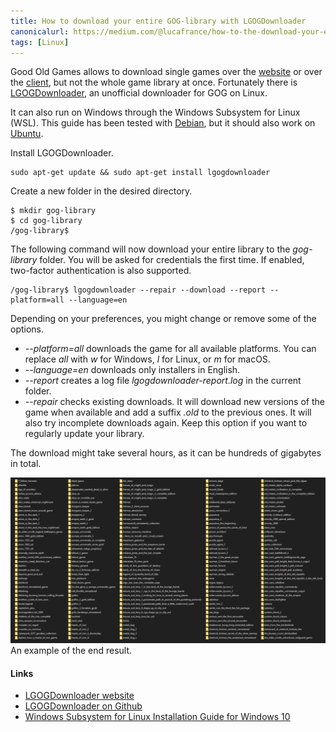 ```yaml
---
title: How to download your entire GOG-library with LGOGDownloader
canonicalurl: https://medium.com/@lucafrance/how-to-the-download-your-entire-gog-library-with-lgogdownloader-a0232de2b7df
tags: [Linux]
---
```


Good Old Games allows to download single games over the [website](https://www.gog.com/account) or over the [client](https://www.gog.com/galaxy), but not the whole game library at once. Fortunately there is [LGOGDownloader](https://github.com/Sude-/lgogdownloader), an unofficial downloader for GOG on Linux.

It can also run on Windows through the Windows Subsystem for Linux (WSL). This guide has been tested with [Debian](https://www.microsoft.com/en-us/p/debian/9msvkqc78pk6), but it should also work on [Ubuntu](https://www.microsoft.com/en-us/p/ubuntu/9nblggh4msv6).

Install LGOGDownloader.


```
sudo apt-get update && sudo apt-get install lgogdownloader
```
Create a new folder in the desired directory.


```
$ mkdir gog-library
$ cd gog-library
/gog-library$
```
The following command will now download your entire library to the *gog-library* folder. You will be asked for credentials the first time. If enabled, two-factor authentication is also supported.


```
/gog-library$ lgogdownloader --repair --download --report --platform=all --language=en
```
Depending on your preferences, you might change or remove some of the options.


*  *--platform=all* downloads the game for all available platforms. You can replace *all* with *w* for Windows, *l* for Linux, or *m* for macOS.
*  *--language=en* downloads only installers in English.
*  *--report* creates a log file *lgogdownloader-report.log* in the current folder.
*  *--repair* checks existing downloads. It will download new versions of the game when available and add a suffix *.old* to the previous ones. It will also try incomplete downloads again. Keep this option if you want to regularly update your library.

The download might take several hours, as it can be hundreds of gigabytes in total.

![](/assets/medium_images/1gZq_f-ckMgEArlg-iJo3rA.png)An example of the end result.

#### Links


* [LGOGDownloader website](https://sites.google.com/site/gogdownloader/)
* [LGOGDownloader on Github](https://github.com/Sude-/lgogdownloader)
* [Windows Subsystem for Linux Installation Guide for Windows 10](https://docs.microsoft.com/en-us/windows/wsl/install-win10)

